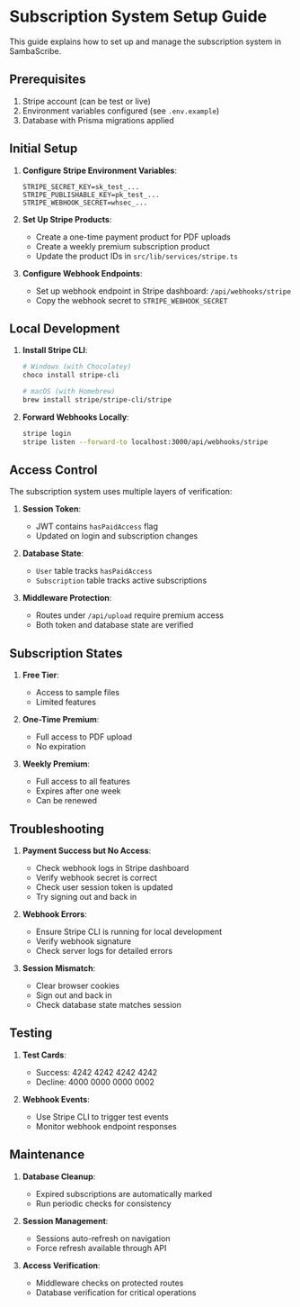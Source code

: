 # Subscription System Setup Guide

This guide explains how to set up and manage the subscription system in SambaScribe.

## Prerequisites

1. Stripe account (can be test or live)
2. Environment variables configured (see `.env.example`)
3. Database with Prisma migrations applied

## Initial Setup

1. **Configure Stripe Environment Variables**:
   ```env
   STRIPE_SECRET_KEY=sk_test_...
   STRIPE_PUBLISHABLE_KEY=pk_test_...
   STRIPE_WEBHOOK_SECRET=whsec_...
   ```

2. **Set Up Stripe Products**:
   - Create a one-time payment product for PDF uploads
   - Create a weekly premium subscription product
   - Update the product IDs in `src/lib/services/stripe.ts`

3. **Configure Webhook Endpoints**:
   - Set up webhook endpoint in Stripe dashboard: `/api/webhooks/stripe`
   - Copy the webhook secret to `STRIPE_WEBHOOK_SECRET`

## Local Development

1. **Install Stripe CLI**:
   ```bash
   # Windows (with Chocolatey)
   choco install stripe-cli

   # macOS (with Homebrew)
   brew install stripe/stripe-cli/stripe
   ```

2. **Forward Webhooks Locally**:
   ```bash
   stripe login
   stripe listen --forward-to localhost:3000/api/webhooks/stripe
   ```

## Access Control

The subscription system uses multiple layers of verification:

1. **Session Token**:
   - JWT contains `hasPaidAccess` flag
   - Updated on login and subscription changes

2. **Database State**:
   - `User` table tracks `hasPaidAccess`
   - `Subscription` table tracks active subscriptions

3. **Middleware Protection**:
   - Routes under `/api/upload` require premium access
   - Both token and database state are verified

## Subscription States

1. **Free Tier**:
   - Access to sample files
   - Limited features

2. **One-Time Premium**:
   - Full access to PDF upload
   - No expiration

3. **Weekly Premium**:
   - Full access to all features
   - Expires after one week
   - Can be renewed

## Troubleshooting

1. **Payment Success but No Access**:
   - Check webhook logs in Stripe dashboard
   - Verify webhook secret is correct
   - Check user session token is updated
   - Try signing out and back in

2. **Webhook Errors**:
   - Ensure Stripe CLI is running for local development
   - Verify webhook signature
   - Check server logs for detailed errors

3. **Session Mismatch**:
   - Clear browser cookies
   - Sign out and back in
   - Check database state matches session

## Testing

1. **Test Cards**:
   - Success: 4242 4242 4242 4242
   - Decline: 4000 0000 0000 0002

2. **Webhook Events**:
   - Use Stripe CLI to trigger test events
   - Monitor webhook endpoint responses

## Maintenance

1. **Database Cleanup**:
   - Expired subscriptions are automatically marked
   - Run periodic checks for consistency

2. **Session Management**:
   - Sessions auto-refresh on navigation
   - Force refresh available through API

3. **Access Verification**:
   - Middleware checks on protected routes
   - Database verification for critical operations 